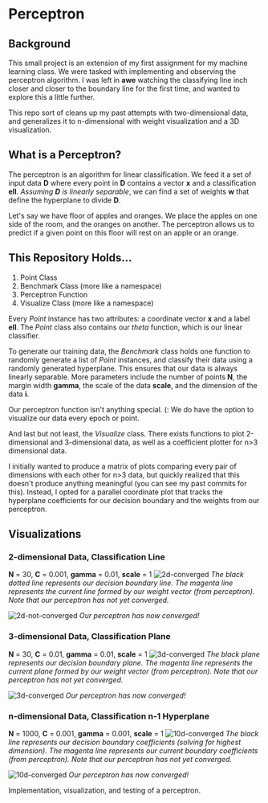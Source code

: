 # Perceptron

## Background
This small project is an extension of my first assignment for my machine learning class. We were tasked with implementing and observing the perceptron algorithm. I was left in **awe** watching the classifying line inch closer and closer to the boundary line for the first time, and wanted to explore this a little further.

This repo sort of cleans up my past attempts with two-dimensional data, and generalizes it to n-dimensional with weight visualization and a 3D visualization.

## What is a Perceptron?
The perceptron is an algorithm for linear classification. We feed it a set of input data **D** where every point in **D** contains a vector **x** and a classification **ell**. _Assuming **D** is linearly separable_, we can find a set of weights **w** that define the hyperplane to divide **D**. 

Let's say we have floor of apples and oranges. We place the apples on one side of the room, and the oranges on another. The perceptron allows us to predict if a given point on this floor will rest on an apple or an orange.

## This Repository Holds...
1. Point Class
2. Benchmark Class (more like a namespace)
3. Perceptron Function
4. Visualize Class (more like a namespace)

Every _Point_ instance has two attributes: a coordinate vector __x__ and a label __ell__. The _Point_ class also contains our _theta_ function, which is our linear classifier. 

To generate our training data, the _Benchmark_ class holds one function to randomly generate a list of _Point_ instances, and classify their data using a randomly generated hyperplane. This ensures that our data is always linearly separable. More parameters include the number of points __N__, the margin width __gamma__, the scale of the data __scale__, and the dimension of the data __i__.

Our perceptron function isn't anything special. (: We do have the option to visualize our data every epoch or point.

And last but not least, the  _Visualize_ class. There exists functions to plot 2-dimensional and 3-dimensional data, as well as a coefficient plotter for n>3 dimensional data.

I initially wanted to produce a matrix of plots comparing every pair of dimensions with each other for n>3 data, but quickly realized that this doesn't produce anything meaningful (you can see my past commits for this). Instead, I opted for a parallel coordinate plot that tracks the hyperplane coefficients for our decision boundary and the weights from our perceptron. 

 

## Visualizations

### 2-dimensional Data, Classification Line
**N** = 30, **C** = 0.001, **gamma** = 0.01, **scale** = 1
![2d-converged](images/2d-converged.png)
_The black dotted line represents our decision boundary line. The magenta line represents the current line formed by our weight vector (from perceptron). Note that our perceptron has not yet converged._

![2d-not-converged](images/2d-not-converged.png)
_Our perceptron has now converged!_

### 3-dimensional Data, Classification Plane
**N** = 30, **C** = 0.01, **gamma** = 0.01, **scale** = 1
![3d-converged](images/3d-not-converged.png)
_The black plane represents our decision boundary plane. The magenta line represents the current plane formed by our weight vector (from perceptron). Note that our perceptron has not yet converged._

![3d-converged](images/3d-converged.png)
_Our perceptron has now converged!_

### n-dimensional Data, Classification n-1 Hyperplane
**N** = 1000, **C** = 0.001, **gamma** = 0.001, **scale** = 1
![10d-converged](images/10d-not-converged.png)
_The black line represents our decision boundary coefficients (solving for highest dimension). The magenta line represents our current boundary coefficients (from perceptron). Note that our perceptron has not yet converged._

![10d-converged](images/10d-converged.png)
_Our perceptron has now converged!_


Implementation, visualization, and testing of a perceptron.